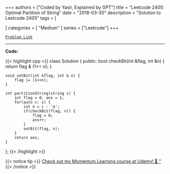 
+++
authors = ["Coded by Yasir, Explained by GPT"]
title = "Leetcode 2405: Optimal Partition of String"
date = "2018-03-30"
description = "Solution to Leetcode 2405"
tags = [
    
]
categories = [
    "Medium"
]
series = ["Leetcode"]
+++



[`Problem Link`](https://leetcode.com/problems/optimal-partition-of-string/description/)

---

**Code:**

{{< highlight cpp >}}
class Solution {
public:
    bool checkBit(int &flag, int &n) {
        return flag & (1<< n);
    }

    void setBit(int &flag, int & n) {
        flag |= (1<<n);
    }

    int partitionString(string s) {
        int flag = 0, ans = 1;
        for(auto c: s) {
            int n = c - 'a';
            if(checkBit(flag, n)) {
                flag = 0;
                ans++;
            }
            setBit(flag, n);
        }
        return ans;
    }
};
{{< /highlight >}}



{{< notice tip >}}
[Check out my Momentum Learning course at Udemy! 🚀 "](https://www.udemy.com/course/blind-75-the-data-structures-and-algorithms-essentials/)
{{< /notice >}}

